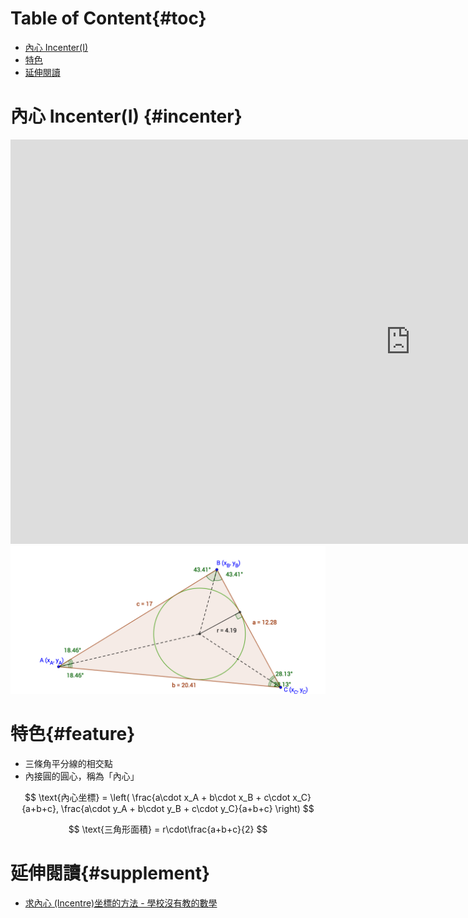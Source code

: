 # Table of Content{#toc}

<!-- MarkdownTOC depth=2 -->

- [內心 Incenter\(I\)](#incenter)
- [特色](#feature)
- [延伸閱讀](#supplement)

<!-- /MarkdownTOC -->

# 內心 Incenter(I) {#incenter}

<div class="iframe-container"">
  <iframe
  scrolling="no"
  allowfullscreen
  title="Incenter"
  src="https://www.geogebra.org/material/iframe/id/z2rkFCua/width/1280/height/647/border/888888/smb/false/stb/false/stbh/false/ai/false/asb/false/sri/false/rc/false/ld/false/sdz/false/ctl/false"
  width="1280"
  height="647"
  style="border:0px;"> </iframe>
</div>

<div class="hidden-onscreen">
  <img src="/images/chapter02/incenter.png" alt="incenter">
</div>

# 特色{#feature}
- 三條角平分線的相交點
- 內接圓的圓心，稱為「內心」

$$
\text{內心坐標} = \left( \frac{a\cdot x_A + b\cdot x_B + c\cdot x_C}{a+b+c}, \frac{a\cdot y_A + b\cdot y_B + c\cdot y_C}{a+b+c} \right)
$$

$$
\text{三角形面積} = r\cdot\frac{a+b+c}{2}
$$

# 延伸閱讀{#supplement}
- [求內心 (Incentre)坐標的方法 - 學校沒有教的數學](http://mathseasy.hk/articles/finding-incentre/)
